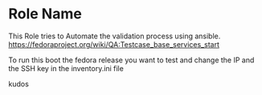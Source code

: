Role Name
=========

This Role tries to Automate the validation process using ansible.
https://fedoraproject.org/wiki/QA:Testcase_base_services_start

To run this boot the fedora release you want to test and change the IP and the SSH key in the inventory.ini file 

kudos  